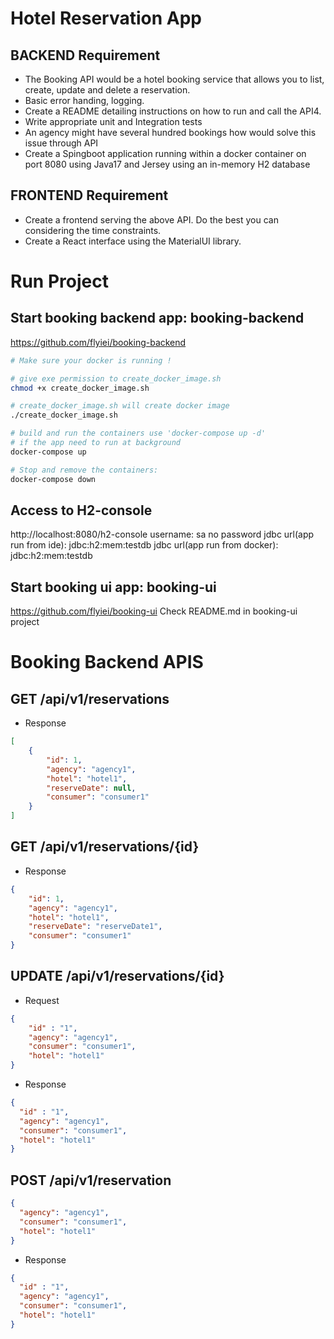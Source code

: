 # Hotel Reservation App

## BACKEND Requirement 
* The Booking API would be a hotel booking service that allows you to list, create, update and delete a reservation.
* Basic error handing, logging.
* Create a README detailing instructions on how to run and call the API4.
* Write appropriate unit and Integration tests
* An agency might have several hundred bookings how would solve this issue through API
* Create a Spingboot application running within a docker container on port 8080 using Java17 and Jersey using an in-memory H2 database

## FRONTEND Requirement
* Create a frontend serving the above API. Do the best you can considering the time constraints.
* Create a React interface using the MaterialUI library.

# Run Project

## Start booking backend app: booking-backend 

https://github.com/flyiei/booking-backend

```zsh
# Make sure your docker is running !

# give exe permission to create_docker_image.sh 
chmod +x create_docker_image.sh

# create_docker_image.sh will create docker image
./create_docker_image.sh

# build and run the containers use 'docker-compose up -d' 
# if the app need to run at background
docker-compose up

# Stop and remove the containers:
docker-compose down
```

## Access to H2-console
http://localhost:8080/h2-console
username: sa 
no password
jdbc url(app run from ide): jdbc:h2:mem:testdb
jdbc url(app run from docker): jdbc:h2:mem:testdb

## Start booking ui app: booking-ui 
https://github.com/flyiei/booking-ui
Check README.md in booking-ui project 

# Booking Backend APIS
## GET /api/v1/reservations
* Response
```json
[
    {
        "id": 1,
        "agency": "agency1",
        "hotel": "hotel1",
        "reserveDate": null,
        "consumer": "consumer1"
    }
]
```
## GET /api/v1/reservations/{id}
* Response
```json
{
    "id": 1,
    "agency": "agency1",
    "hotel": "hotel1",
    "reserveDate": "reserveDate1",
    "consumer": "consumer1"
}
```

## UPDATE /api/v1/reservations/{id}
* Request
```json
{
    "id" : "1",
    "agency": "agency1",
    "consumer": "consumer1",
    "hotel": "hotel1"
}
```
* Response
```json
{
  "id" : "1",
  "agency": "agency1",
  "consumer": "consumer1",
  "hotel": "hotel1"
}
```

## POST /api/v1/reservation
```json
{
  "agency": "agency1",
  "consumer": "consumer1",
  "hotel": "hotel1"
}
```
* Response
```json
{
  "id" : "1",
  "agency": "agency1",
  "consumer": "consumer1",
  "hotel": "hotel1"
}
```